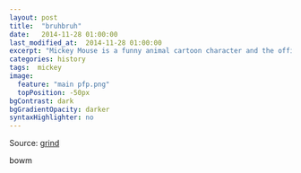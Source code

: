 ```yaml
---
layout: post
title:  "bruhbruh"
date:   2014-11-28 01:00:00
last_modified_at:  2014-11-28 01:00:00
excerpt: "Mickey Mouse is a funny animal cartoon character and the official mascot of..."
categories: history
tags:  mickey
image:
  feature: "main pfp.png"
  topPosition: -50px
bgContrast: dark
bgGradientOpacity: darker
syntaxHighlighter: no
---
```

Source: [grind](https://en.wikipedia.org/wiki/Mickey_Mouse)

bowm